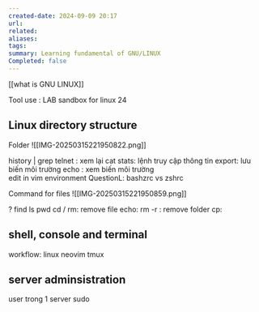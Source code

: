 ```yaml
---
created-date: 2024-09-09 20:17
url:
related:
aliases:
tags:
summary: Learning fundamental of GNU/LINUX
Completed: false
---
```

[[what is GNU LINUX]] 

Tool use : LAB sandbox for linux 24 

## Linux directory structure

Folder 
![[IMG-20250315221950822.png]]

history | grep telnet : xem lại 
cat stats: lệnh truy cập thông tin 
export: lưu biến môi trường
echo : xem biến môi trường\
	 edit in vim environment 
QuestionL: bashzrc vs zshrc

Command for files
![[IMG-20250315221950859.png]]

? find 
ls 
pwd
cd /
rm: remove file
echo: 
rm -r : remove folder
cp:


## shell, console and terminal



workflow: linux neovim tmux


## server adminsistration


user trong 1 server
sudo 